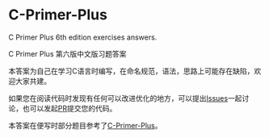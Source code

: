 # C-Primer-Plus

C Primer Plus 6th edition exercises answers.

C Primer Plus 第六版中文版习题答案

本答案为自己在学习C语言时编写，在命名规范，语法，思路上可能存在缺陷，欢迎大家共建。

如果您在阅读代码时发现有任何可以改进优化的地方，可以提出[Issues](https://github.com/Invinc-Z/C-Primer-Plus/issues)一起讨论，也可以发起[PR](https://github.com/Invinc-Z/C-Primer-Plus/pulls)提交您的代码。

本答案在便写时部分题目参考了[C-Primer-Plus](https://github.com/zhayujie/C-Primer-Plus)。
